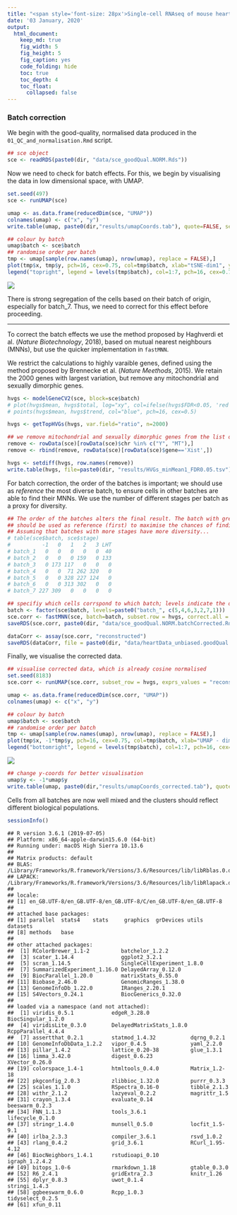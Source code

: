 ```yaml
---
title: "<span style='font-size: 28px'>Single-cell RNAseq of mouse heart development</style>"
date: '03 January, 2020'
output:
  html_document:
    keep_md: true
    fig_width: 5
    fig_height: 5
    fig_caption: yes
    code_folding: hide
    toc: true
    toc_depth: 4
    toc_float: 
      collapsed: false
---
```





### Batch correction

We begin with the good-quality, normalised data produced in the `01_QC_and_normalisation.Rmd` script.


```r
## sce object
sce <- readRDS(paste0(dir, "data/sce_goodQual.NORM.Rds"))
```

Now we need to check for batch effects. For this, we begin by visualising the data in low dimensional space, with UMAP.


```r
set.seed(497)
sce <- runUMAP(sce)

umap <- as.data.frame(reducedDim(sce, "UMAP"))
colnames(umap) <- c("x", "y")
write.table(umap, paste0(dir,"results/umapCoords.tab"), quote=FALSE, sep="\t")

## colour by batch
umap$batch <- sce$batch
## randomise order per batch
tmp <- umap[sample(row.names(umap), nrow(umap), replace = FALSE),]
plot(tmp$x, tmp$y, pch=16, cex=0.75, col=tmp$batch, xlab="tSNE-dim1", ylab="tSNE-dim2", bty="l")
legend("topright", legend = levels(tmp$batch), col=1:7, pch=16, cex=0.75)
```

![](02_batchCorrection_files/figure-html/umap-1.png)<!-- -->

There is strong segregation of the cells based on their batch of origin, especially for batch_7. Thus, we need to correct for this effect before proceeding.

----

To correct the batch effects we use the method proposed by Haghverdi et al. (*Nature Biotechnology*, 2018), based on mutual nearest neighbours (MNNs), but use the quicker implementation in `fastMNN`. 

We restrict the calculations to highly varaible genes, defined using the method proposed by Brennecke et al. (*Nature Meethods*, 2015). We retain the 2000 genes with largest variation, but remove any mitochondrial and sexually dimorphic genes.


```r
hvgs <- modelGeneCV2(sce, block=sce$batch)
# plot(hvgs$mean, hvgs$total, log="xy", col=ifelse(hvgs$FDR<0.05, 'red', 'black'))
# points(hvgs$mean, hvgs$trend, col="blue", pch=16, cex=0.5)

hvgs <- getTopHVGs(hvgs, var.field="ratio", n=2000)

## we remove mitochondrial and sexually dimorphic genes from the list of HVGs
remove <- rowData(sce)[rowData(sce)$chr %in% c("Y", "MT"),]
remove <- rbind(remove, rowData(sce)[rowData(sce)$gene=='Xist',])

hvgs <- setdiff(hvgs, row.names(remove))
write.table(hvgs, file=paste0(dir, "results/HVGs_minMean1_FDR0.05.tsv"), quote = FALSE, col.names = FALSE, row.names = FALSE)
```

For batch correction, the order of the batches is important; we should use as *reference* the most diverse batch, to ensure cells in other batches are able to find their MNNs. We use the number of different stages per batch as a proxy for diversity.


```r
## The order of the batches alters the final result. The batch with greatest diversity
## should be used as reference (first) to maximise the chances of finding MNNs. 
## Assuming that batches with more stages have more diversity...
# table(sce$batch, sce$stage)
#          -1   0   1   2   3 LHT
# batch_1   0   0   0   0   0  40
# batch_2   0   0   0 159   0 133
# batch_3   0 173 117   0   0   0
# batch_4   0   0  71 262 320   0
# batch_5   0   0 328 227 124   0
# batch_6   0   0 313 302   0   0
# batch_7 227 309   0   0   0   0

## specifiy which cells corrspond to which batch; levels indicate the order for merging
batch <- factor(sce$batch, levels=paste0("batch_", c(5,4,6,3,2,7,1)))
sce.corr <- fastMNN(sce, batch=batch, subset.row = hvgs, correct.all = TRUE)
saveRDS(sce.corr, paste0(dir, "data/sce_goodQual.NORM.batchCorrected.Rds"))

dataCorr <- assay(sce.corr, "reconstructed")
saveRDS(dataCorr, file = paste0(dir, "data/heartData_unbiased.goodQual.NORM.batchCorrected.Rds"))
```

Finally, we visualise the corrected data.


```r
## visualise corrected data, which is already cosine normalised
set.seed(8183)
sce.corr <- runUMAP(sce.corr, subset_row = hvgs, exprs_values = "reconstructed", n_neighbors=50, min_dist = 0.1)

umap <- as.data.frame(reducedDim(sce.corr, "UMAP"))
colnames(umap) <- c("x", "y")

## colour by batch
umap$batch <- sce$batch
## randomise order per batch
tmp <- umap[sample(row.names(umap), nrow(umap), replace = FALSE),]
plot(tmp$x, -1*tmp$y, pch=16, cex=0.75, col=tmp$batch, xlab="UMAP - dim1", ylab="UMAP - dim2", bty="l")
legend("bottomright", legend = levels(tmp$batch), col=1:7, pch=16, cex=0.75)
```

![](02_batchCorrection_files/figure-html/umap_corrected-1.png)<!-- -->

```r
## change y-coords for better visualisation
umap$y <- -1*umap$y
write.table(umap, paste0(dir,"results/umapCoords_corrected.tab"), quote=FALSE, sep="\t")
```

Cells from all batches are now well mixed and the clusters should reflect different biological populations.


```r
sessionInfo()
```

```
## R version 3.6.1 (2019-07-05)
## Platform: x86_64-apple-darwin15.6.0 (64-bit)
## Running under: macOS High Sierra 10.13.6
## 
## Matrix products: default
## BLAS:   /Library/Frameworks/R.framework/Versions/3.6/Resources/lib/libRblas.0.dylib
## LAPACK: /Library/Frameworks/R.framework/Versions/3.6/Resources/lib/libRlapack.dylib
## 
## locale:
## [1] en_GB.UTF-8/en_GB.UTF-8/en_GB.UTF-8/C/en_GB.UTF-8/en_GB.UTF-8
## 
## attached base packages:
## [1] parallel  stats4    stats     graphics  grDevices utils     datasets 
## [8] methods   base     
## 
## other attached packages:
##  [1] RColorBrewer_1.1-2          batchelor_1.2.2            
##  [3] scater_1.14.4               ggplot2_3.2.1              
##  [5] scran_1.14.5                SingleCellExperiment_1.8.0 
##  [7] SummarizedExperiment_1.16.0 DelayedArray_0.12.0        
##  [9] BiocParallel_1.20.0         matrixStats_0.55.0         
## [11] Biobase_2.46.0              GenomicRanges_1.38.0       
## [13] GenomeInfoDb_1.22.0         IRanges_2.20.1             
## [15] S4Vectors_0.24.1            BiocGenerics_0.32.0        
## 
## loaded via a namespace (and not attached):
##  [1] viridis_0.5.1            edgeR_3.28.0             BiocSingular_1.2.0      
##  [4] viridisLite_0.3.0        DelayedMatrixStats_1.8.0 RcppParallel_4.4.4      
##  [7] assertthat_0.2.1         statmod_1.4.32           dqrng_0.2.1             
## [10] GenomeInfoDbData_1.2.2   vipor_0.4.5              yaml_2.2.0              
## [13] pillar_1.4.2             lattice_0.20-38          glue_1.3.1              
## [16] limma_3.42.0             digest_0.6.23            XVector_0.26.0          
## [19] colorspace_1.4-1         htmltools_0.4.0          Matrix_1.2-18           
## [22] pkgconfig_2.0.3          zlibbioc_1.32.0          purrr_0.3.3             
## [25] scales_1.1.0             RSpectra_0.16-0          tibble_2.1.3            
## [28] withr_2.1.2              lazyeval_0.2.2           magrittr_1.5            
## [31] crayon_1.3.4             evaluate_0.14            beeswarm_0.2.3          
## [34] FNN_1.1.3                tools_3.6.1              lifecycle_0.1.0         
## [37] stringr_1.4.0            munsell_0.5.0            locfit_1.5-9.1          
## [40] irlba_2.3.3              compiler_3.6.1           rsvd_1.0.2              
## [43] rlang_0.4.2              grid_3.6.1               RCurl_1.95-4.12         
## [46] BiocNeighbors_1.4.1      rstudioapi_0.10          igraph_1.2.4.2          
## [49] bitops_1.0-6             rmarkdown_1.18           gtable_0.3.0            
## [52] R6_2.4.1                 gridExtra_2.3            knitr_1.26              
## [55] dplyr_0.8.3              uwot_0.1.4               stringi_1.4.3           
## [58] ggbeeswarm_0.6.0         Rcpp_1.0.3               tidyselect_0.2.5        
## [61] xfun_0.11
```
